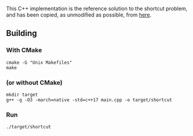 This C++ implementation is the reference solution to the shortcut problem, and has been copied, as unmodified as possible, from [here](http://ppc.cs.aalto.fi/ch2/).

## Building

### With CMake
```
cmake -G "Unix Makefiles"
make
```

### (or without CMake)
```
mkdir target
g++ -g -O3 -march=native -std=c++17 main.cpp -o target/shortcut
```

### Run

```
./target/shortcut
```
